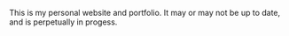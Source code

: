 This is my personal website and portfolio.
It may or may not be up to date, and is perpetually in progess.
